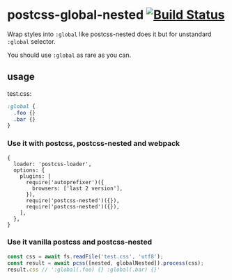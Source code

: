 # postcss-global-nested [![Build Status](https://travis-ci.org/a-x-/postcss-global-nested.svg?branch=master)](https://travis-ci.org/a-x-/postcss-global-nested)

Wrap styles into `:global` like postcss-nested does it but for unstandard `:global` selector.

You should use `:global` as rare as you can.

## usage

test.css:
```css
:global {
  .foo {}
  .bar {}
}
```

### Use it with postcss, postcss-nested and webpack
```json5
{
  loader: 'postcss-loader',
  options: {
    plugins: [
      require('autoprefixer')({
        browsers: ['last 2 version'],
      }),
      require('postcss-nested')({}),
      require('postcss-nested')({}),
    ],
  },
}
```

### Use it vanilla postcss and postcss-nested
```js
const css = await fs.readFile('test.css', 'utf8');
const result = await pcss([nested, globalNested]).process(css);
result.css // ':global(.foo) {} :global(.bar) {}'
```
